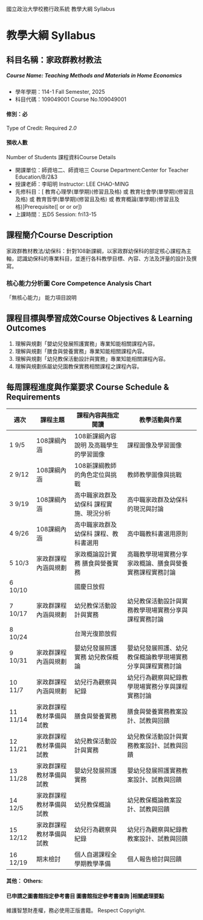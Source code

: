 國立政治大學校務行政系統 教學大綱 Syllabus
# 教學大綱 Syllabus
##  科目名稱：家政群教材教法
#####  Course Name: Teaching Methods and Materials in Home Economics
  * 學年學期：114-1 Fall Semester, 2025 
  * 科目代碼：109049001 Course No.109049001
#### 修別：必
Type of Credit: Required 
_2.0_
#### 預收人數
Number of Students
課程資料Course Details
  * 開課單位：師資培二、師資培三 Course Department:Center for Teacher Education/B/2&3 
  * 授課老師：李昭明 Instructor: LEE CHAO-MING 
  * 先修科目：[ 教育心理學(單學期)(修習且及格) 或 教育社會學(單學期)(修習且及格) 或 教育哲學(單學期)(修習且及格) 或 教育概論(單學期)(修習且及格)]Prerequisite([ or or or])
  * 上課時間：五D5 Session: fri13-15
##  課程簡介Course Description
家政群教材教法/幼保科：針對108新課綱，以家政群幼保科的部定核心課程為主軸，認識幼保科的專業科目，並進行各科教學目標、內容、方法及評量的設計及撰寫。
###  核心能力分析圖 Core Competence Analysis Chart
「無核心能力」 
能力項目說明
##  課程目標與學習成效Course Objectives & Learning Outcomes 
  1. 理解與規劃「嬰幼兒發展照護實務」專業知能相關課程內容。
  2. 理解與規劃「膳食與營養實務」專業知能相關課程內容。
  3. 理解與規劃「幼兒教保活動設計與實務」專業知能相關課程內容。
  4. 理解與規劃係屬幼兒園教保實務相關課程之課程內容。
##  每周課程進度與作業要求 Course Schedule & Requirements
週次 |  課程主題 |  課程內容與指定閱讀 |  教學活動與作業  
---|---|---|---  
1 9/5 |  108課綱內涵 |  108新課綱內容說明 及高職學生的學習圖像 |  課程圖像及學習圖像  
2 9/12 |  108課綱內涵 |  108新課綱教師的角色定位與挑戰 |  教師教學圖像與挑戰  
3 9/19 |  108課綱內涵 |  高中職家政群及幼保科 課程實施、現況分析 |  高中職家政群及幼保科的現況與討論  
4 9/26 |  108課綱內涵 |  高中職家政群及幼保科 課程、教科書選用 |  高中職教科書選用原則  
5 10/3 |  家政群課程內涵與規劃 |  家政概論設計實務 膳食與營養實務 |  高職教學現場實務分享 家政概論、膳食與營養實務課程實務討論  
6 10/10 |  |  國慶日放假 |   
7 10/17 |  家政群課程內涵與規劃 |  幼兒教保活動設計與實務 |  幼兒教保活動設計與實務教學現場實務分享與課程實務討論  
8 10/24 |  |  台灣光復節放假 |   
9 10/31 |  家政群課程內涵與規劃 |  嬰幼兒發展照護實務 幼兒教保概論 |  嬰幼兒發展照護、幼兒教保概論教學現場實務分享與課程實務討論  
10 11/7 |  家政群課程內涵與規劃 |  幼兒行為觀察與紀錄 |  幼兒行為觀察與紀錄教學現場實務分享與課程實務討論  
11 11/14 |  家政群課程教材準備與試教 |  膳食與營養實務 |  膳食與營養實務教案設計、試教與回饋  
12 11/21 |  家政群課程教材準備與試教 |  幼兒教保活動設計與實務 |  幼兒教保活動設計與實務教案設計、試教與回饋  
13 11/28 |  家政群課程教材準備與試教 |  嬰幼兒發展照護實務 |  嬰幼兒發展照護實務教案設計、試教與回饋  
14 12/5 |  家政群課程教材準備與試教 |  幼兒教保概論 |  幼兒教保概論教案設計、試教與回饋  
15 12/12 |  家政群課程教材準備與試教 |  幼兒行為觀察與紀錄 |  幼兒行為觀察與紀錄教教案設計、試教與回饋  
16 12/19 |  期末檢討 |  個人自選課程全學期教學準備 |  個人報告檢討與回饋  
####  其他： Others:
####  已申請之圖書館指定參考書目  圖書館指定參考書查詢 |相關處理要點
維護智慧財產權，務必使用正版書籍。 Respect Copyright.